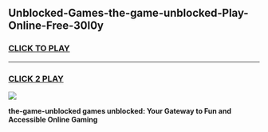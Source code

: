 
## Unblocked-Games-the-game-unblocked-Play-Online-Free-30l0y
<h3>
<a href="https://premium76.site?title=the-game-unblocked&ref=26A">CLICK TO PLAY</a></h3>
<hr>

<h3>
<a href="https://premium76.site?title=the-game-unblocked&ref=26A">CLICK 2 PLAY</a>
  
</h3>

<a href="https://premium76.site?title=the-game-unblocked&ref=26A"><img src="https://clearcache.store/games.png"></a>


**the-game-unblocked games unblocked: Your Gateway to Fun and Accessible Online Gaming**
